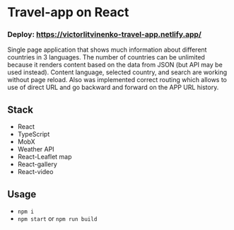 # Travel-app on React
### Deploy: https://victorlitvinenko-travel-app.netlify.app/
Single page application that shows much information about different countries in 3 languages. The number of countries can be unlimited because it renders content based on the data from JSON (but API may be used instead). Content language, selected country, and search are working without page reload. Also was implemented correct routing which allows to use of direct URL and go backward and forward on the APP URL history.

## Stack
- React
- TypeScript
- MobX
- Weather API
- React-Leaflet map
- React-gallery
- React-video

## Usage
- ```npm i```
- ```npm start``` or ```npm run build```
